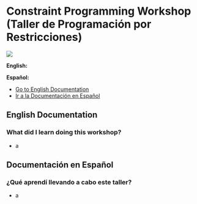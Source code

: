 <h1>Constraint Programming Workshop (Taller de Programación por Restricciones)</h1>
<img src="https://i.ibb.co/wRBVY5y/Captura-de-pantalla-de-2020-07-31-22-48-03.png">
<p><b> English: </b>  </p>
<p><b> Español: </b>  </p>
<ul>
	<li><a href="#1-english">Go to English Documentation</a></li>
	<li><a href="#2-spanish">Ir a la Documentación en Español</a></li>
</ul>
<h2 id="1-english">English Documentation</h3>
<h3> What did I learn doing this workshop? </h2>
<ul>
	<li>a</li>
</ul>
<h2 id="2-spanish">Documentación en Español</h3>
<h3> ¿Qué aprendí llevando a cabo este taller? </h2>
<ul>
	<li>a</li>
</ul>

